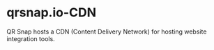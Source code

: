 # qrsnap.io-CDN
QR Snap hosts a CDN (Content Delivery Network) for hosting website integration tools. 

